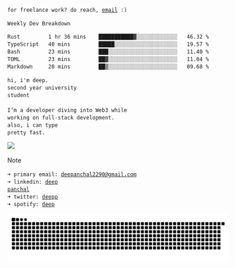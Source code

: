 <code>for freelance work? do reach, [email](mailto:deepanchal2290@gmail.com) :)</code><br>

<code>Weekly Dev Breakdown </code><br>
<!--START_SECTION:waka-->

```txt
Rust         1 hr 36 mins    ███████████▓░░░░░░░░░░░░░   46.32 %
TypeScript   40 mins         █████░░░░░░░░░░░░░░░░░░░░   19.57 %
Bash         23 mins         ███░░░░░░░░░░░░░░░░░░░░░░   11.40 %
TOML         23 mins         ██▓░░░░░░░░░░░░░░░░░░░░░░   11.04 %
Markdown     20 mins         ██▒░░░░░░░░░░░░░░░░░░░░░░   09.68 %
```

<!--END_SECTION:waka-->

<code>hi, i'm deep.</code><br>
<code>second year university student</code><br><br>
<code>I’m a developer diving into Web3 while working on full-stack development.</code><br>
<code>also, i can type pretty fast.</code><br>

[![](https://komarev.com/ghpvc/?username=Deeppanchal2108&base=1000&color=ADD8E8)](https://github.com/Deeppanchal2108)

> [!NOTE]
><code>➜ primary email: [deepanchal2290@gmail.com](mailto:deepanchal2290@gmail.com)</code><br>
> <code>➜ linkedin: [deep panchal](https://www.linkedin.com/in/deep-panchal-123299292/)</code><br>
> <code>➜ twitter: [deepp](https://x.com/deepp2108)</code><br>
> <code>➜ spotify: [deep](https://open.spotify.com/user/31ir44gq5iylheg6bc4btvv6iz7e)</code><br>

<picture>
  <source media="(prefers-color-scheme: dark)" srcset="https://raw.githubusercontent.com/Deeppanchal2108/Deeppanchal2108/output/github-contribution-grid-snake-dark.svg">
  <source media="(prefers-color-scheme: light)" srcset="https://raw.githubusercontent.com/Deeppanchal2108/Deeppanchal2108/output/github-contribution-grid-snake.svg">
  <img alt="GitHub contribution snake animation" src="https://raw.githubusercontent.com/Deeppanchal2108/Deeppanchal2108/output/github-contribution-grid-snake.svg">
</picture>
